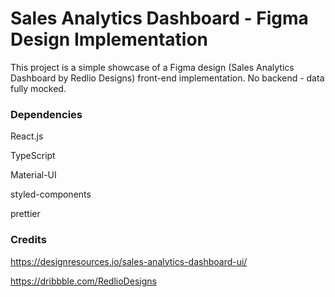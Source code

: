 # Sales Analytics Dashboard - Figma Design Implementation

This project is a simple showcase of a Figma design (Sales Analytics Dashboard by Redlio Designs) front-end implementation.
No backend - data fully mocked.

### Dependencies

React.js

TypeScript

Material-UI

styled-components

prettier

### Credits

https://designresources.io/sales-analytics-dashboard-ui/

https://dribbble.com/RedlioDesigns
